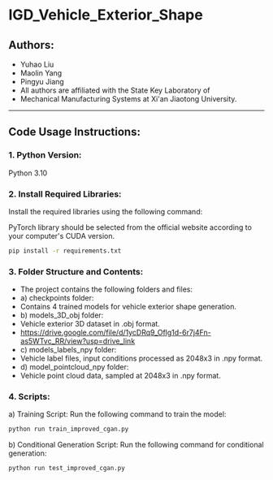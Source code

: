 # IGD_Vehicle_Exterior_Shape

## Authors:
- Yuhao Liu  
- Maolin Yang  
- Pingyu Jiang  
- All authors are affiliated with the State Key Laboratory of 
- Mechanical Manufacturing Systems at Xi'an Jiaotong University.
---

## Code Usage Instructions:

### 1. Python Version:
Python 3.10  

### 2. Install Required Libraries:
Install the required libraries using the following command:   

PyTorch library should be selected from the official website 
according to your computer's CUDA version.

```bash
pip install -r requirements.txt
```
### 3. Folder Structure and Contents:
- The project contains the following folders and files:
- a) checkpoints folder:
- Contains 4 trained models for vehicle exterior shape generation.
- b) models_3D_obj folder:
- Vehicle exterior 3D dataset in .obj format.
- https://drive.google.com/file/d/1ycDRq9_Oflg1d-6r7j4Fn-as5WTvc_RR/view?usp=drive_link
- c) models_labels_npy folder:
- Vehicle label files, input conditions processed as 2048x3 in .npy format.
- d) model_pointcloud_npy folder:
- Vehicle point cloud data, sampled at 2048x3 in .npy format.
### 4. Scripts:

a) Training Script:
Run the following command to train the model:
```bash
python run train_improved_cgan.py
```
b) Conditional Generation Script:
Run the following command for conditional generation:
```bash
python run test_improved_cgan.py
```